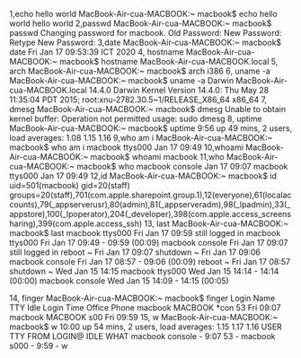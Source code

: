 1,echo hello world
MacBook-Air-cua-MACBOOK:~ macbook$ echo hello world
hello world
2,passwd
MacBook-Air-cua-MACBOOK:~ macbook$ passwd
Changing password for macbook.
Old Password:
New Password:
Retype New Password:
3,date
MacBook-Air-cua-MACBOOK:~ macbook$ date
Fri Jan 17 09:53:39 ICT 2020
4, hostname
MacBook-Air-cua-MACBOOK:~ macbook$ hostname
MacBook-Air-cua-MACBOOK.local
5, arch
MacBook-Air-cua-MACBOOK:~ macbook$ arch
i386
6, uname -a
MacBook-Air-cua-MACBOOK:~ macbook$ uname -a
Darwin MacBook-Air-cua-MACBOOK.local 14.4.0 Darwin Kernel Version 14.4.0: Thu May 28 11:35:04 PDT 2015; root:xnu-2782.30.5~1/RELEASE_X86_64 x86_64
7, dmesg
MacBook-Air-cua-MACBOOK:~ macbook$ dmesg
Unable to obtain kernel buffer: Operation not permitted
usage: sudo dmesg
8, uptime
MacBook-Air-cua-MACBOOK:~ macbook$ uptime
 9:56  up 49 mins, 2 users, load averages: 1.08 1.15 1.16
9,who am i
MacBook-Air-cua-MACBOOK:~ macbook$ who am i
macbook  ttys000  Jan 17 09:49 
10,whoami
MacBook-Air-cua-MACBOOK:~ macbook$ whoami
macbook
11,who
MacBook-Air-cua-MACBOOK:~ macbook$ who
macbook  console  Jan 17 09:07 
macbook  ttys000  Jan 17 09:49 
12,id
MacBook-Air-cua-MACBOOK:~ macbook$ id
uid=501(macbook) gid=20(staff) groups=20(staff),701(com.apple.sharepoint.group.1),12(everyone),61(localaccounts),79(_appserverusr),80(admin),81(_appserveradm),98(_lpadmin),33(_appstore),100(_lpoperator),204(_developer),398(com.apple.access_screensharing),399(com.apple.access_ssh)
13, last
MacBook-Air-cua-MACBOOK:~ macbook$ last
macbook   ttys000                   Fri Jan 17 09:59   still logged in
macbook   ttys000                   Fri Jan 17 09:49 - 09:59  (00:09)
macbook   console                   Fri Jan 17 09:07   still logged in
reboot    ~                         Fri Jan 17 09:07 
shutdown  ~                         Fri Jan 17 09:06 
macbook   console                   Fri Jan 17 08:57 - 09:06  (00:09)
reboot    ~                         Fri Jan 17 08:57 
shutdown  ~                         Wed Jan 15 14:15 
macbook   ttys000                   Wed Jan 15 14:14 - 14:14  (00:00)
macbook   console                   Wed Jan 15 14:09 - 14:15  (00:05)

14, finger
MacBook-Air-cua-MACBOOK:~ macbook$ finger
Login    Name                 TTY  Idle  Login  Time   Office  Phone
macbook  MACBOOK             *con    53  Fri    09:07
macbook  MACBOOK              s00        Fri    09:59
15, w
MacBook-Air-cua-MACBOOK:~ macbook$ w
10:00  up 54 mins, 2 users, load averages: 1.15 1.17 1.16
USER     TTY      FROM              LOGIN@  IDLE WHAT
macbook  console  -                 9:07      53 -
macbook  s000     -                 9:59       - w


